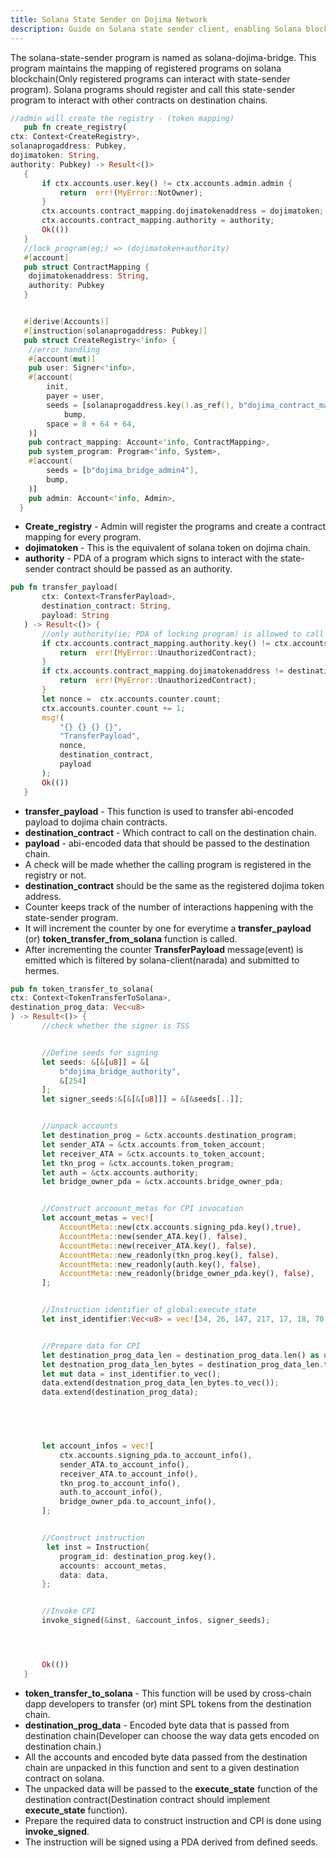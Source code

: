 ```yaml
---
title: Solana State Sender on Dojima Network
description: Guide on Solana state sender client, enabling Solana blockchain connectivity within Dojima Network.
---
```


The solana-state-sender program is named as solana-dojima-bridge.
This program maintains the mapping of registered programs on solana blockchain(Only registered programs can interact with state-sender program).
Solana programs should register and call this state-sender program to interact with other contracts on destination chains.

```rust
//admin will create the registry - (token mapping)
   pub fn create_registry(
ctx: Context<CreateRegistry>, 
solanaprogaddress: Pubkey,
dojimatoken: String, 
authority: Pubkey) -> Result<()> 
   {
       if ctx.accounts.user.key() != ctx.accounts.admin.admin {
           return  err!(MyError::NotOwner);
       }
       ctx.accounts.contract_mapping.dojimatokenaddress = dojimatoken;
       ctx.accounts.contract_mapping.authority = authority;
       Ok(())
   }
   //lock_program(eg;) => (dojimatoken+authority)
   #[account]
   pub struct ContractMapping {
   	dojimatokenaddress: String,
   	authority: Pubkey
   }


   #[derive(Accounts)]
   #[instruction(solanaprogaddress: Pubkey)]
   pub struct CreateRegistry<'info> {
   	//error handling
   	#[account(mut)]
   	pub user: Signer<'info>,
   	#[account(
       	init,
       	payer = user,
       	seeds = [solanaprogaddress.key().as_ref(), b"dojima_contract_mapping"],
      		bump,
       	space = 8 + 64 + 64,
   	)]
   	pub contract_mapping: Account<'info, ContractMapping>,
   	pub system_program: Program<'info, System>,
   	#[account(
       	seeds = [b"dojima_bridge_admin4"],
       	bump,
   	)]
   	pub admin: Account<'info, Admin>,
  }

```

- **Create_registry** - Admin will register the programs and create a contract mapping for every program.
- **dojimatoken** - This is the equivalent of solana token on dojima chain.
- **authority** - PDA of a program which signs to interact with the state-sender contract should be passed as an authority.

```rust
pub fn transfer_payload(
       ctx: Context<TransferPayload>,
       destination_contract: String,
       payload: String
   ) -> Result<()> {
       //only authority(ie; PDA of locking program) is allowed to call this function
       if ctx.accounts.contract_mapping.authority.key() != ctx.accounts.user.key() {
           return  err!(MyError::UnauthorizedContract);
       }
       if ctx.accounts.contract_mapping.dojimatokenaddress != destination_contract {
           return  err!(MyError::UnauthorizedContract);
       }
       let nonce =  ctx.accounts.counter.count;
       ctx.accounts.counter.count += 1;
       msg!(
           "{} {} {} {}",
           "TransferPayload",
           nonce,
           destination_contract,
           payload
       );
       Ok(())
   }

```

- **transfer_payload** - This function is used to transfer abi-encoded payload to dojima chain contracts.
- **destination_contract** - Which contract to call on the destination chain.
- **payload** - abi-encoded data that should be passed to the destination chain.
- A check will be made whether the calling program is registered in the registry or not.
- **destination_contract** should be the same as the registered dojima token address.
- Counter keeps track of the number of interactions happening with the state-sender program.
- It will increment the counter by one for everytime a **transfer_payload** (or) **token_transfer_from_solana** function is called.
- After incrementing the counter **TransferPayload** message(event) is emitted which is filtered by solana-client(narada) and submitted to hermes.

```rust
pub fn token_transfer_to_solana(
ctx: Context<TokenTransferToSolana>, 
destination_prog_data: Vec<u8>
) -> Result<()> {
       //check whether the signer is TSS


       //Define seeds for signing
       let seeds: &[&[u8]] = &[
           b"dojima_bridge_authority",
           &[254]
       ]; 
       let signer_seeds:&[&[&[u8]]] = &[&seeds[..]];


       //unpack accounts
       let destination_prog = &ctx.accounts.destination_program;
       let sender_ATA = &ctx.accounts.from_token_account;
       let receiver_ATA = &ctx.accounts.to_token_account;
       let tkn_prog = &ctx.accounts.token_program;
       let auth = &ctx.accounts.authority;
       let bridge_owner_pda = &ctx.accounts.bridge_owner_pda;


       //Construct accoount_metas for CPI invocation
       let account_metas = vec![
           AccountMeta::new(ctx.accounts.signing_pda.key(),true),
           AccountMeta::new(sender_ATA.key(), false),
           AccountMeta::new(receiver_ATA.key(), false),
           AccountMeta::new_readonly(tkn_prog.key(), false),
           AccountMeta::new_readonly(auth.key(), false),
           AccountMeta::new_readonly(bridge_owner_pda.key(), false),
       ];


       //Instruction identifier of global:execute_state
       let inst_identifier:Vec<u8> = vec![34, 26, 147, 217, 17, 18, 70, 124];


       //Prepare data for CPI
       let destination_prog_data_len = destination_prog_data.len() as u32;
       let destnation_prog_data_len_bytes = destination_prog_data_len.to_le_bytes();
       let mut data = inst_identifier.to_vec();
       data.extend(destnation_prog_data_len_bytes.to_vec());
       data.extend(destination_prog_data);


     


       let account_infos = vec![
           ctx.accounts.signing_pda.to_account_info(),
           sender_ATA.to_account_info(),
           receiver_ATA.to_account_info(),
           tkn_prog.to_account_info(),
           auth.to_account_info(),
           bridge_owner_pda.to_account_info(),
       ];


       //Construct instruction
        let inst = Instruction{
           program_id: destination_prog.key(),
           accounts: account_metas,
           data: data,
       };


       //Invoke CPI
       invoke_signed(&inst, &account_infos, signer_seeds);




       Ok(())
   }

```

- **token_transfer_to_solana** - This function will be used by cross-chain dapp developers to transfer (or) mint SPL tokens from the destination chain.
- **destination_prog_data** - Encoded byte data that is passed from destination chain(Developer can choose the way data gets encoded on destination chain.)
- All the accounts and encoded byte data passed from the destination chain are unpacked in this function and sent to a given destination contract on solana.
- The unpacked data will be passed to the **execute_state** function of the destination contract(Destination contract should implement **execute_state** function).
- Prepare the required data to construct instruction and CPI is done using **invoke_signed**.
- The instruction will be signed using a PDA derived from defined seeds.

